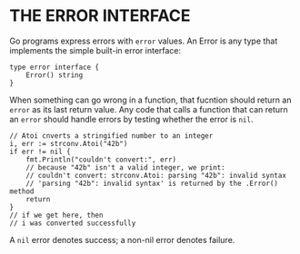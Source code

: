 # THE ERROR INTERFACE

Go programs express errors with `error` values. An Error is any type that implements the simple built-in error interface:

    type error interface {
        Error() string
    }

When something can go wrong in a function, that fucntion should return an `error` as its last return value. Any code that calls a function that can return an `error` should handle errors by testing whether the error is `nil`.

```
// Atoi cnverts a stringified number to an integer
i, err := strconv.Atoi("42b")
if err != nil {
    fmt.Println("couldn't convert:", err)
    // because "42b" isn't a valid integer, we print:
    // couldn't convert: strconv.Atoi: parsing "42b": invalid syntax
    // 'parsing "42b": invalid syntax' is returned by the .Error() method
    return
}
// if we get here, then
// i was converted successfully
```

A `nil` error denotes success; a non-nil error denotes failure.

